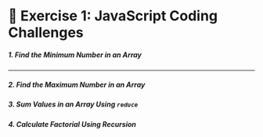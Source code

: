 # 🚀 **Exercise 1: JavaScript Coding Challenges**

##### 1. **Find the Minimum Number in an Array**
---
##### 2. Find the Maximum Number in an Array


##### 3. Sum Values in an Array Using `reduce`



##### 4. Calculate Factorial Using Recursion


